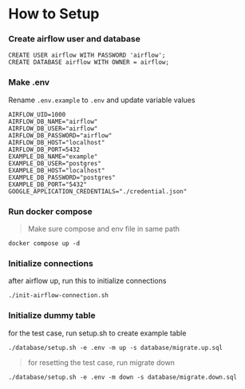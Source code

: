 # How to Setup

### Create airflow user and database

```
CREATE USER airflow WITH PASSWORD 'airflow';
CREATE DATABASE airflow WITH OWNER = airflow;
```

### Make .env

Rename `.env.example` to `.env` and update variable values

```
AIRFLOW_UID=1000
AIRFLOW_DB_NAME="airflow"
AIRFLOW_DB_USER="airflow"
AIRFLOW_DB_PASSWORD="airflow"
AIRFLOW_DB_HOST="localhost"
AIRFLOW_DB_PORT=5432
EXAMPLE_DB_NAME="example"
EXAMPLE_DB_USER="postgres"
EXAMPLE_DB_HOST="localhost"
EXAMPLE_DB_PASSWORD="postgres"
EXAMPLE_DB_PORT="5432"
GOOGLE_APPLICATION_CREDENTIALS="./credential.json"
```

### Run docker compose

> Make sure compose and env file in same path

```
docker compose up -d
```

### Initialize connections

after airflow up, run this to initialize connections

```
./init-airflow-connection.sh
```

### Initialize dummy table

for the test case, run setup.sh to create example table

```
./database/setup.sh -e .env -m up -s database/migrate.up.sql
```

> for resetting the test case, run migrate down

```
./database/setup.sh -e .env -m down -s database/migrate.down.sql
```
